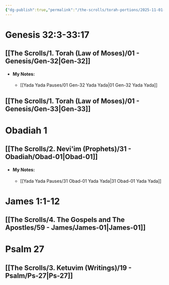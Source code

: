 ```yaml
---
{"dg-publish":true,"permalink":"/the-scrolls/torah-portions/2025-11-01-shabbat-reading/","tags":["#TheScrolls","#TorahPortions","#S"]}
---
```


# Genesis 32:3-33:17
## [[The Scrolls/1. Torah (Law of Moses)/01 - Genesis/Gen-32\|Gen-32]]
- #### My Notes: 
	- [[Yada Yada Pauses/01 Gen-32 Yada Yada\|01 Gen-32 Yada Yada]]
## [[The Scrolls/1. Torah (Law of Moses)/01 - Genesis/Gen-33\|Gen-33]]
# Obadiah 1
## [[The Scrolls/2. Nevi'im (Prophets)/31 - Obadiah/Obad-01\|Obad-01]]
- #### My Notes: 
	- [[Yada Yada Pauses/31 Obad-01 Yada Yada\|31 Obad-01 Yada Yada]]
# James 1:1-12
## [[The Scrolls/4. The Gospels and The Apostles/59 - James/James-01\|James-01]]
#  Psalm 27
## [[The Scrolls/3. Ketuvim (Writings)/19 - Psalm/Ps-27\|Ps-27]]
